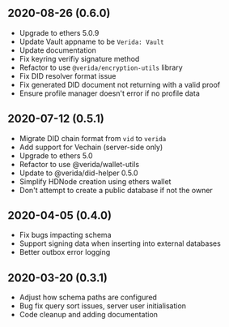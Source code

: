 2020-08-26 (0.6.0)
--------------------

- Upgrade to ethers 5.0.9
- Update Vault appname to be `Verida: Vault`
- Update documentation
- Fix keyring verifiy signature method
- Refactor to use `@verida/encryption-utils` library
- Fix DID resolver format issue
- Fix generated DID document not returning with a valid proof
- Ensure profile manager doesn't error if no profile data

2020-07-12 (0.5.1)
--------------------

- Migrate DID chain format from `vid` to `verida`
- Add support for Vechain (server-side only)
- Upgrade to ethers 5.0
- Refactor to use @verida/wallet-utils
- Update to @verida/did-helper 0.5.0
- Simplify HDNode creation using ethers wallet
- Don't attempt to create a public database if not the owner

2020-04-05 (0.4.0)
--------------------

- Fix bugs impacting schema
- Support signing data when inserting into external databases
- Better outbox error logging 

2020-03-20 (0.3.1)
--------------------

- Adjust how schema paths are configured
- Bug fix query sort issues, server user initialisation
- Code cleanup and adding documentation